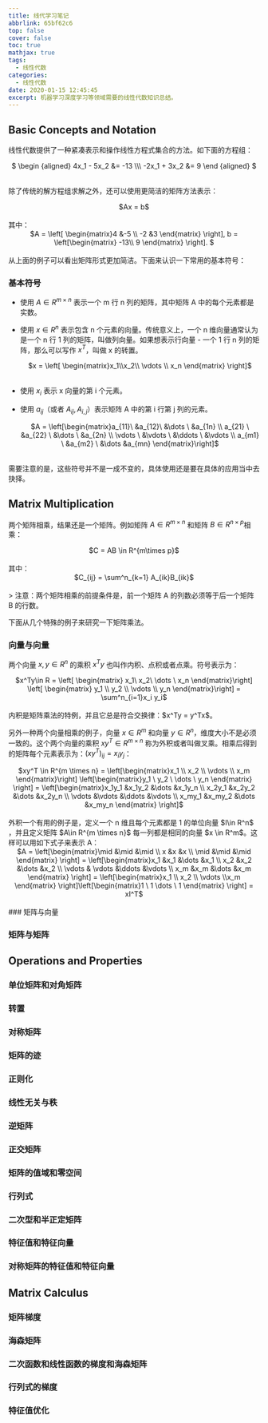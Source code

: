 ```yaml
---
title: 线代学习笔记
abbrlink: 65bf62c6
top: false
cover: false
toc: true
mathjax: true
tags:
  - 线性代数
categories:
  - 线性代数
date: 2020-01-15 12:45:45
excerpt: 机器学习深度学习等领域需要的线性代数知识总结。
---
```


## Basic Concepts and Notation

线性代数提供了一种紧凑表示和操作线性方程式集合的方法。如下面的方程组：

<center>$
\begin {aligned}
4x_1 - 5x_2 &= -13 \\\ -2x_1 + 3x_2 &= 9
\end {aligned}
$</center></br>

除了传统的解方程组求解之外，还可以使用更简洁的矩阵方法表示：

<center>$Ax = b$</center></br>
其中：

<center>$A = \left[ \begin{matrix}4 &-5 \\ -2 &3 \end{matrix} \right], b = \left[\begin{matrix} -13\\ 9 \end{matrix} \right]. $</center></br>
从上面的例子可以看出矩阵形式更加简洁。下面来认识一下常用的基本符号：

### 基本符号

* 使用 $A \in R^{m \times n}$ 表示一个 m 行 n 列的矩阵，其中矩阵 A 中的每个元素都是实数。

* 使用 $x \in R^n$ 表示包含 n 个元素的向量。传统意义上，一个 n 维向量通常认为是一个 n 行 1 列的矩阵，叫做列向量。如果想表示行向量 - 一个 1 行 n 列的矩阵，那么可以写作 $x^T$，叫做 x 的转置。

  <center>$x = \left[ \begin{matrix}x_1\\x_2\\ \vdots \\ x_n \end{matrix} \right]$</center></br>

* 使用 $x_i$ 表示 x 向量的第 i 个元素。

* 使用 $a_{ij}$（或者 $A_{ij},A_{i,j}$）表示矩阵 A 中的第 i 行第 j 列的元素。

  <center>$A = \left[\begin{matrix}a_{11}\ &a_{12}\ &\dots \ &a_{1n} \\ a_{21} \ &a_{22} \ &\dots \ &a_{2n} \\ \vdots \ &\vdots \ &\ddots \ &\vdots \\ a_{m1} \ &a_{m2} \ &\dots &a_{mn} \end{matrix}\right]$</center></br>

需要注意的是，这些符号并不是一成不变的，具体使用还是要在具体的应用当中去抉择。



## Matrix Multiplication

两个矩阵相乘，结果还是一个矩阵。例如矩阵 $A \in R^{m \times n}$ 和矩阵 $B \in R^{n \times p}$相乘：

<center>$C = AB \in R^{m\times p}$</center></br>
其中：

<center>$C_{ij} = \sum^n_{k=1} A_{ik}B_{ik}$</center></br>
> 注意：两个矩阵相乘的前提条件是，前一个矩阵 A 的列数必须等于后一个矩阵 B 的行数。

下面从几个特殊的例子来研究一下矩阵乘法。

### 向量与向量

两个向量 $x,y \in R^n$ 的乘积 $x^Ty$ 也叫作内积、点积或者点乘。符号表示为：

<center>$x^Ty\in R = \left[ \begin{matrix} x_1\ x_2\ \dots \ x_n \end{matrix}\right] \left[ \begin{matrix} y_1 \\ y_2 \\ \vdots \\ y_n \end{matrix}\right] = \sum^n_{i=1}x_i y_i$</center></br>
内积是矩阵乘法的特例，并且它总是符合交换律：$x^Ty = y^Tx$。

另外一种两个向量相乘的例子，向量 $x \in R^m$ 和向量 $y \in R^n$，维度大小不是必须一致的。这个两个向量的乘积 $xy^T\in R^{m\times n}$ 称为外积或者叫做叉乘。相乘后得到的矩阵每个元素表示为：$(xy^T)_{ij} = x_i y_j$：

<center>$xy^T \in R^{m \times n} = \left[\begin{matrix}x_1 \\ x_2 \\ \vdots \\ x_m \end{matrix}\right] \left[\begin{matrix}y_1 \ y_2 \ \dots \ y_n \end{matrix} \right] = \left[\begin{matrix}x_1y_1  &x_1y_2 &\dots  &x_1y_n \\ x_2y_1 &x_2y_2 &\dots &x_2y_n \\ \vdots &\vdots &\ddots &\vdots \\ x_my_1 &x_my_2 &\dots &x_my_n \end{matrix} \right]$</center></br>
外积一个有用的例子是，定义一个 n 维且每个元素都是 1 的单位向量 $I\in R^n$ ，并且定义矩阵 $A\in R^{m \times n}$ 每一列都是相同的向量 $x \in R^m$。这样可以用如下式子来表示 A：

<center>$A = \left[\begin{matrix}\mid &\mid &\mid \\ x &x &x \\ \mid &\mid &\mid \end{matrix} \right] = \left[\begin{matrix}x_1 &x_1 &\dots &x_1 \\ x_2 &x_2 &\dots &x_2 \\ \vdots & \vdots &\ddots &\vdots \\ x_m &x_m &\dots &x_m \end{matrix} \right] = \left[\begin{matrix}x_1 \\ x_2 \\ \vdots \\x_m \end{matrix} \right]\left[\begin{matrix}1 \ 1 \dots \ 1 \end{matrix} \right] = xI^T$</center></br>
### 矩阵与向量



### 矩阵与矩阵

## Operations and Properties

### 单位矩阵和对角矩阵

### 转置

### 对称矩阵

### 矩阵的迹

### 正则化

### 线性无关与秩

### 逆矩阵

### 正交矩阵

### 矩阵的值域和零空间

### 行列式

### 二次型和半正定矩阵

### 特征值和特征向量

### 对称矩阵的特征值和特征向量

## Matrix Calculus

### 矩阵梯度

### 海森矩阵

### 二次函数和线性函数的梯度和海森矩阵

### 行列式的梯度

### 特征值优化

